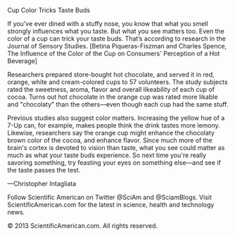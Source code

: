 Cup Color Tricks Taste Buds

If you've ever dined with a stuffy nose, you know that what you smell strongly influences what you taste. 
But what you see matters too. Even the color of a cup can trick your taste buds. That’s according to research in the Journal of Sensory Studies. [Betina Piqueras-Fiszman and Charles Spence, The Influence of the Color of the Cup on Consumers' Perception of a Hot Beverage]




Researchers prepared store-bought hot chocolate, and served it in red, orange, white and cream-colored cups to 57 volunteers. The study subjects rated the sweetness, aroma, flavor and overall likeability of each cup of cocoa. Turns out hot chocolate in the orange cup was rated more likable and "chocolaty" than the others—even though each cup had the same stuff.




Previous studies also suggest color matters. Increasing the yellow hue of a 7-Up can, for example, makes people think the drink tastes more lemony. Likewise, researchers say the orange cup might enhance the chocolaty brown color of the cocoa, and enhance flavor. Since much more of the brain's cortex is devoted to vision than taste, what you see could matter as much as what your taste buds experience. So next time you're really savoring something, try feasting your eyes on something else—and see if the taste passes the test.




—Christopher Intagliata





Follow Scientific American on Twitter @SciAm and @SciamBlogs.
Visit ScientificAmerican.com for the latest in science, health and technology news.

© 2013 ScientificAmerican.com. All rights reserved.
